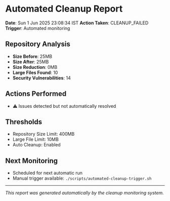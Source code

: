 # Automated Cleanup Report

**Date**: Sun  1 Jun 2025 23:08:34 IST
**Action Taken**: CLEANUP_FAILED
**Trigger**: Automated monitoring

## Repository Analysis
- **Size Before**: 25MB
- **Size After**: 25MB
- **Size Reduction**: 0MB
- **Large Files Found**: 10
- **Security Vulnerabilities**: 14

## Actions Performed
- ⚠️  Issues detected but not automatically resolved

## Thresholds
- Repository Size Limit: 400MB
- Large File Limit: 10MB
- Auto Cleanup: Enabled

## Next Monitoring
- Scheduled for next automatic run
- Manual trigger available: `./scripts/automated-cleanup-trigger.sh`

---
*This report was generated automatically by the cleanup monitoring system.*

